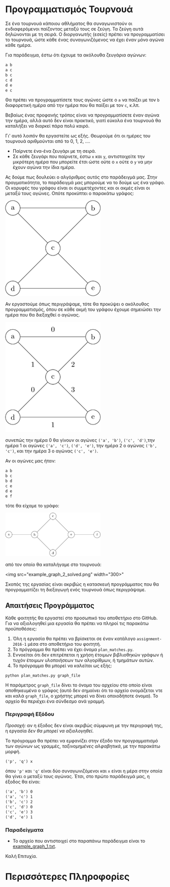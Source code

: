 # Προγραμματισμός Τουρνουά

Σε ένα τουρνουά κάποιου αθλήματος θα συναγωνιστούν οι ενδιαφερόμενοι
παίζοντας μεταξύ τους σε ζεύγη. Τα ζεύγη αυτά δηλώνονται με τη σειρά.
Ο διοργανωτής (εσείς) πρέπει να προγραμματίσει το τουρνουά, ώστε κάθε
ένας συναγωνιζόμενος να έχει έναν μόνο αγώνα κάθε ημέρα.

Για παράδειγμα, έστω ότι έχουμε τα ακόλουθα ζευγάρια αγώνων:
```
a b
a c
b c
c d
d e
e c
```
Θα πρέπει να προγραμματίσετε τους αγώνες ώστε ο `a` να παίζει με τον
`b` διαφορετική ημέρα από την ημέρα που θα παίξει με τον `c`, κ.λπ.

Βεβαίως ένας προφανής τρόπος είναι να προγραμματίσετε έναν αγώνα την
ημέρα, αλλά αυτό δεν είναι πρακτικό, γιατί εύκολα ένα τουρνουά θα
καταλήξει να διαρκεί πάρα πολύ καιρό.

Γι' αυτό λοιπόν θα εργαστείτε ως εξής. Θεωρούμε ότι οι ημέρες του
τουρνουά αριθμούνται από το 0, 1, 2, ....

* Παίρνετε ένα-ένα ζευγάρι με τη σειρά.
* Σε κάθε ζευγάρι που παίρνετε, έστω `x` και `y`, αντιστοιχείτε την
  μικρότερη ημέρα που μπορείτε έτσι ώστε ούτε ο `x` ούτε ο `y` να μην
  έχουν αγώνα την ίδια ημέρα.

Ας δούμε πως δουλεύει ο αλγόριθμος αυτός στο παράδειγμά μας. Στην
πραγματικότητα, το παράδειγμά μας μπορούμε να το δούμε ως ένα γράφο.
Οι κορυφές του γράφου είναι οι συμμετέχοντες και οι ακμές είναι οι
μεταξύ τους αγώνες. Οπότε προκύπτει ο παρακάτω γράφος:

<img src="example_graph_1.png" width="300">

Αν εργαστούμε όπως περιγράψαμε, τότε θα προκύψει ο ακόλουθος
προγραμματισμός, όπου σε κάθε ακμή του γράφου έχουμε σημειώσει την
ημέρα που θα διεξαχθεί ο αγώνας.

<img src="example_graph_1_solved.png" width="300">

συνεπώς την ημέρα 0 θα γίνουν οι αγώνες `('a', 'b')`, `('c', 'd')`,την
ημέρα 1 οι αγώνες `('a', 'c')`, `('d', 'e')`, την ημέρα 2 ο αγώνας
`('b', 'c')`, και την ημέρα 3 ο αγώνας `('c', 'e')`.

Αν οι αγώνες μας ήταν:
```
a b
b c
b d
c e
d e
e f
```
τότε θα είχαμε το γράφο:

<img src="example_graph_2.png" width="300">

από τον οποίο θα καταλήγαμε στο τουρνουά:

<img src="example_graph_2_solved.png" width="300>"

Σκοπός της εργασίας είναι ακριβώς η κατασκευή προγράμματος που θα
προγραμματίζει τη διεξαγωγή ενός τουρνουά όπως περιγράψαμε.

## Απαιτήσεις Προγράμματος

Κάθε φοιτητής θα εργαστεί στο προσωπικό του αποθετήριο στο GitHub. Για
να αξιολογηθεί μια εργασία θα πρέπει να πληροί τις παρακάτω
προϋποθέσεις:

1. Όλη η εργασία θα πρέπει να βρίσκεται σε έναν κατάλογο
   `assignment-2016-1` μέσα στο αποθετήριο του φοιτητή.
2. Το πρόγραμμα θα πρέπει να έχει όνομα `plan_matches.py`.
3. Εννοείται ότι δεν επιτρέπεται η χρήση έτοιμων βιβλιοθηκών γράφων ή
   τυχόν έτοιμων υλοποιήσεων των αλγορίθμων, ή τμημάτων αυτών.
4. Το πρόγραμμα θα μπορεί να καλείται ως εξής:
```
python plan_matches.py graph_file
```

Η παράμετρος `graph_file` δίνει το όνομα του αρχείου στο οποίο είναι
αποθηκευμένα ο γράφος (αυτό δεν σημαίνει ότι το αρχείο ονομάζεται ντε
και καλά `graph_file`, ο χρήστης μπορεί να δίνει οποιοδήποτε όνομα).
Το αρχείο θα περιέχει ένα σύνδεσμο ανά γραμμή.

### Περιγραφή Εξόδου

*Προσοχή:* αν η έξοδος δεν είναι ακριβώς σύμφωνη με την περιγραφή της,
η εργασία *δεν θα μπορεί να αξιολογηθεί*.

Το πρόγραμμα θα πρέπει να εμφανίζει στην έξοδο τον προγραμματισμό των
αγώνων ως γραμμές, *ταξινομημένες αλφαβητικά*, με την παρακάτω μορφή.
```
('p', 'q') x
```
όπου `'p'` και `'q'` είναι δύο συναγωνιζόμενοι και `x` είναι η μέρα
στην οποία θα γίνει ο μεταξύ τους αγώνας. Έτσι, στο πρώτο
παράδειγμά μας, η έξοδος θα είναι:
```
('a', 'b') 0
('a', 'c') 1
('b', 'c') 2
('c', 'd') 0
('c', 'e') 3
('d', 'e') 1
```

### Παραδείγματα

* Το αρχείο που αντιστοιχεί στο παραπάνω παράδειγμα είναι το
  [example_graph_1.txt](example_graph_1.txt).

Καλή Επιτυχία.

# Περισσότερες Πληροφορίες


